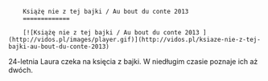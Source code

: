 
        Książę nie z tej bajki / Au bout du conte 2013 
        =============
        
        [![Książę nie z tej bajki / Au bout du conte 2013 ](http://vidos.pl/images/player.gif)](http://vidos.pl/ksiaze-nie-z-tej-bajki-au-bout-du-conte-2013)
        
        
 24-letnia Laura czeka na księcia z bajki. W niedługim czasie poznaje ich aż dwóch.
    